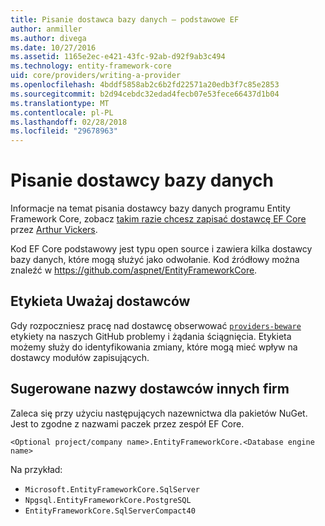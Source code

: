 ```yaml
---
title: Pisanie dostawca bazy danych — podstawowe EF
author: anmiller
ms.author: divega
ms.date: 10/27/2016
ms.assetid: 1165e2ec-e421-43fc-92ab-d92f9ab3c494
ms.technology: entity-framework-core
uid: core/providers/writing-a-provider
ms.openlocfilehash: 4bddf5858ab2c6b2fd22571a20edb3f7c85e2853
ms.sourcegitcommit: b2d94cebdc32edad4fecb07e53fece66437d1b04
ms.translationtype: MT
ms.contentlocale: pl-PL
ms.lasthandoff: 02/28/2018
ms.locfileid: "29678963"
---
```

# <a name="writing-a-database-provider"></a>Pisanie dostawcy bazy danych

Informacje na temat pisania dostawcy bazy danych programu Entity Framework Core, zobacz [takim razie chcesz zapisać dostawcę EF Core](https://blog.oneunicorn.com/2016/11/11/so-you-want-to-write-an-ef-core-provider/) przez [Arthur Vickers](https://github.com/ajcvickers).

Kod EF Core podstawowy jest typu open source i zawiera kilka dostawcy bazy danych, które mogą służyć jako odwołanie. Kod źródłowy można znaleźć w https://github.com/aspnet/EntityFrameworkCore.

## <a name="the-providers-beware-label"></a>Etykieta Uważaj dostawców

Gdy rozpoczniesz pracę nad dostawcę obserwować [ `providers-beware` ](https://github.com/aspnet/EntityFrameworkCore/labels/providers-beware) etykiety na naszych GitHub problemy i żądania ściągnięcia. Etykieta możemy służy do identyfikowania zmiany, które mogą mieć wpływ na dostawcy modułów zapisujących.

## <a name="suggested-naming-of-third-party-providers"></a>Sugerowane nazwy dostawców innych firm

Zaleca się przy użyciu następujących nazewnictwa dla pakietów NuGet. Jest to zgodne z nazwami paczek przez zespół EF Core.

`<Optional project/company name>.EntityFrameworkCore.<Database engine name>`

Na przykład:
* `Microsoft.EntityFrameworkCore.SqlServer`
* `Npgsql.EntityFrameworkCore.PostgreSQL`
* `EntityFrameworkCore.SqlServerCompact40`
